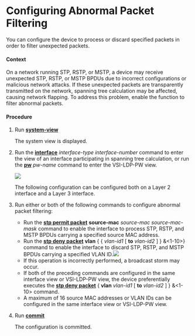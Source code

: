 Configuring Abnormal Packet Filtering
=====================================

You can configure the device to process or discard specified packets in order to filter unexpected packets.

#### Context

On a network running STP, RSTP, or MSTP, a device may receive unexpected STP, RSTP, or MSTP BPDUs due to incorrect configurations or malicious network attacks. If these unexpected packets are transparently transmitted on the network, spanning tree calculation may be affected, causing network flapping. To address this problem, enable the function to filter abnormal packets.


#### Procedure

1. Run [**system-view**](cmdqueryname=system-view)
   
   
   
   The system view is displayed.
2. Run the [**interface**](cmdqueryname=interface) *interface-type interface-number* command to enter the view of an interface participating in spanning tree calculation, or run the [**pw**](cmdqueryname=pw) *pw-name* command to enter the VSI-LDP-PW view.
   
   ![](../../../../public_sys-resources/note_3.0-en-us.png) 
   
   The following configuration can be configured both on a Layer 2 interface and a Layer 3 interface.
3. Run either or both of the following commands to configure abnormal packet filtering:
   
   
   * Run the [**stp permit packet**](cmdqueryname=stp+permit+packet) **source-mac** *source-mac* *source-mac-mask* command to enable the interface to process STP, RSTP, and MSTP BPDUs carrying a specified source MAC address.
   * Run the [**stp deny packet**](cmdqueryname=stp+deny+packet) **vlan** { { *vlan-id1* [ **to** *vlan-id2* ] } &<1-10>} command to enable the interface to discard STP, RSTP, and MSTP BPDUs carrying a specified VLAN ID.![](../../../../public_sys-resources/note_3.0-en-us.png) 
   * If this operation is incorrectly performed, a broadcast storm may occur.
   * If both of the preceding commands are configured in the same interface view or VSI-LDP-PW view, the device preferentially executes the [**stp deny packet**](cmdqueryname=stp+deny+packet) { **vlan** *vlan-id1* [ **to** *vlan-id2* ] } &<1-10> command.
   * A maximum of 16 source MAC addresses or VLAN IDs can be configured in the same interface view or VSI-LDP-PW view.
4. Run [**commit**](cmdqueryname=commit)
   
   
   
   The configuration is committed.